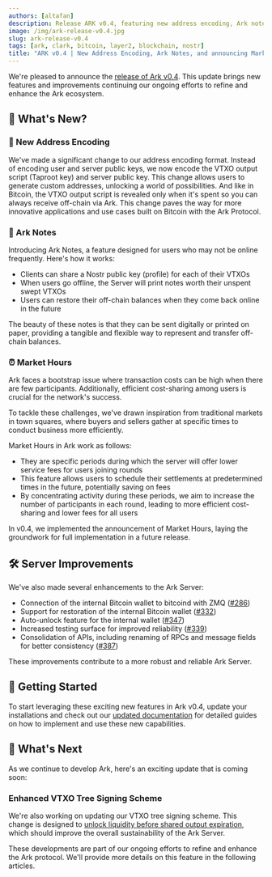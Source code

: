 ```yaml
---
authors: [altafan]
description: Release ARK v0.4, featuring new address encoding, Ark notes, and intro to market hours.
image: /img/ark-release-v0.4.jpg
slug: ark-release-v0.4
tags: [ark, clark, bitcoin, layer2, blockchain, nostr]
title: "ARK v0.4 | New Address Encoding, Ark Notes, and announcing Market Hours"
---
```


<!-- TODO: add image -->

We're pleased to announce the [release of Ark v0.4](https://github.com/ark-network/ark/releases/tag/v0.4.0). This update brings new features and improvements continuing our ongoing efforts to refine and enhance the Ark ecosystem.

<!-- truncate -->

## 🎉 What's New?

### 🔐 New Address Encoding

We've made a significant change to our address encoding format. Instead of encoding user and server public keys, we now encode the VTXO output script (Taproot key) and server public key. This change allows users to generate custom addresses, unlocking a world of possibilities. And like in Bitcoin, the VTXO output script is revealed only when it's spent so you can always receive off-chain via Ark. This change paves the way for more innovative applications and use cases built on Bitcoin with the Ark Protocol.

### 📝 Ark Notes

Introducing Ark Notes, a feature designed for users who may not be online frequently. Here's how it works:

- Clients can share a Nostr public key (profile) for each of their VTXOs
- When users go offline, the Server will print notes worth their unspent swept VTXOs
- Users can restore their off-chain balances when they come back online in the future

The beauty of these notes is that they can be sent digitally or printed on paper, providing a tangible and flexible way to represent and transfer off-chain balances.

### ⏰ Market Hours

Ark faces a bootstrap issue where transaction costs can be high when there are few participants. Additionally, efficient cost-sharing among users is crucial for the network's success.

To tackle these challenges, we've drawn inspiration from traditional markets in town squares, where buyers and sellers gather at specific times to conduct business more efficiently.

Market Hours in Ark work as follows:

- They are specific periods during which the server will offer lower service fees for users joining rounds
- This feature allows users to schedule their settlements at predetermined times in the future, potentially saving on fees
- By concentrating activity during these periods, we aim to increase the number of participants in each round, leading to more efficient cost-sharing and lower fees for all users

In v0.4, we implemented the announcement of Market Hours, laying the groundwork for full implementation in a future release.

## 🛠️ Server Improvements

We've also made several enhancements to the Ark Server:

- Connection of the internal Bitcoin wallet to bitcoind with ZMQ ([#286](https://github.com/ark-network/ark/pull/286))
- Support for restoration of the internal Bitcoin wallet ([#332](https://github.com/ark-network/ark/pull/332))
- Auto-unlock feature for the internal wallet ([#347](https://github.com/ark-network/ark/pull/347))
- Increased testing surface for improved reliability ([#339](https://github.com/ark-network/ark/pull/339))
- Consolidation of APIs, including renaming of RPCs and message fields for better consistency ([#387](https://github.com/ark-network/ark/pull/387))

These improvements contribute to a more robust and reliable Ark Server.

## 🚀 Getting Started

To start leveraging these exciting new features in Ark v0.4, update your installations and check out our <a href="../docs/provider/intro" target="blank">updated documentation</a> for detailed guides on how to implement and use these new capabilities.

## 🔎 What's Next

As we continue to develop Ark, here's an exciting update that is coming soon:

### Enhanced VTXO Tree Signing Scheme

We're also working on updating our VTXO tree signing scheme. This change is designed to [unlock liquidity before shared output expiration](https://arkdev.info/blog/unlock-liquidity-before-shared-output-expiration), which should improve the overall sustainability of the Ark Server.

These developments are part of our ongoing efforts to refine and enhance the Ark protocol. We'll provide more details on this feature in the following articles.